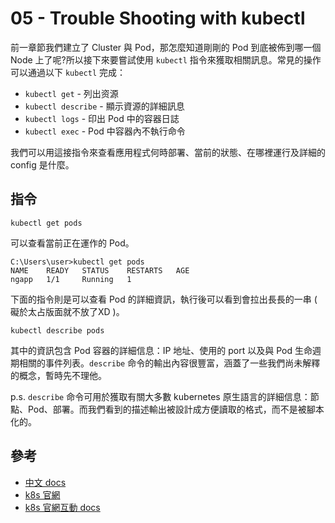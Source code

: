 # 05 - Trouble Shooting with kubectl
前一章節我們建立了 Cluster 與 Pod，那怎麼知道剛剛的 Pod 到底被佈到哪一個 Node 上了呢?所以接下來要嘗試使用 `kubectl` 指令來獲取相關訊息。常見的操作可以通過以下 `kubectl` 完成：

* `kubectl get` - 列出资源
* `kubectl describe` - 顯示資源的詳細訊息
* `kubectl logs` - 印出 Pod 中的容器日誌
* `kubectl exec` - Pod 中容器內不執行命令

我們可以用這接指令來查看應用程式何時部署、當前的狀態、在哪裡運行及詳細的 config 是什麼。

## 指令
```docker
kubectl get pods
```
可以查看當前正在運作的 Pod。
```
C:\Users\user>kubectl get pods
NAME    READY   STATUS    RESTARTS   AGE
ngapp   1/1     Running   1
```

下面的指令則是可以查看 Pod 的詳細資訊，執行後可以看到會拉出長長的一串 ( 礙於太占版面就不放了XD )。
```docker
kubectl describe pods
```

其中的資訊包含 Pod 容器的詳細信息：IP 地址、使用的 port 以及與 Pod 生命週期相關的事件列表。`describe` 命令的輸出內容很豐富，涵蓋了一些我們尚未解釋的概念，暫時先不理他。

p.s. `describe` 命令可用於獲取有關大多數 kubernetes 原生語言的詳細信息：節點、Pod、部署。而我們看到的描述輸出被設計成方便讀取的格式，而不是被腳本化的。



## 參考
* [中文 docs](http://docs.kubernetes.org.cn/115.html)
* [k8s 官網](https://kubernetes.io/docs/tutorials/kubernetes-basics/explore/explore-intro/)
* [k8s 官網互動 docs](https://kubernetes.io/docs/tutorials/kubernetes-basics/explore/explore-interactive/)